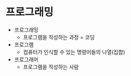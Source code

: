  # 프로그래밍
- 프로그래밍
  - 프로그램을 작성하는 과정 = 코딩
- 프로그램
    - 컴퓨터가 인식할 수 있는 명령어들의 나열(집합)
- 프로그래머
    - 프로그램을 작성하는 사람
